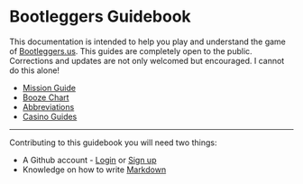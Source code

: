 # Bootleggers Guidebook

This documentation is intended to help you play and understand the game of [Bootleggers.us](http://www.bootleggers.us). This guides are completely open to the public. Corrections and updates are not only welcomed but encouraged. I cannot do this alone!

* [Mission Guide](mission-guide/missions.md)
* [Booze Chart](booze-chart.csv)
* [Abbreviations](abbreviations/main.md)
* [Casino Guides](casino-guides/casino-main.md)

---

Contributing to this guidebook you will need two things:

* A Github account - [Login](https://github.com/login) or [Sign up](https://github.com/join)
* Knowledge on how to write [Markdown](https://help.github.com/articles/github-flavored-markdown/)
